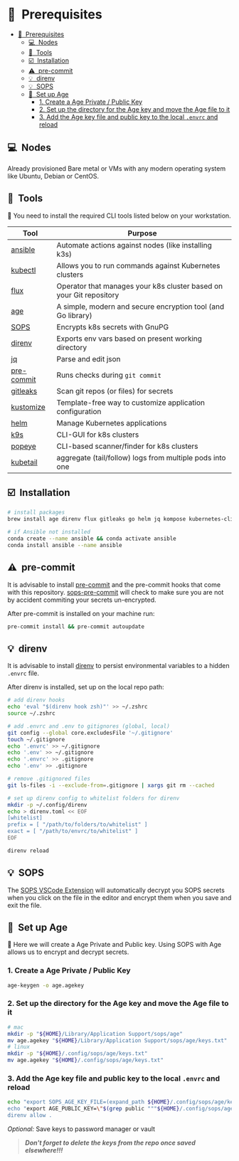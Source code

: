 # :memo:&nbsp; Prerequisites

- [:memo:&nbsp; Prerequisites](#memo-prerequisites)
  - [:computer:&nbsp; Nodes](#computer-nodes)
  - [:wrench:&nbsp; Tools](#wrench-tools)
  - [:ballot_box_with_check:&nbsp; Installation](#ballot_box_with_check-installation)
  - [:warning:&nbsp; pre-commit](#warning-pre-commit)
  - [:bulb:&nbsp; direnv](#bulb-direnv)
  - [:bulb:&nbsp; SOPS](#bulb-sops)
  - [:closed_lock_with_key:&nbsp; Set up Age](#closed_lock_with_key-set-up-age)
    - [1. Create a Age Private / Public Key](#1-create-a-age-private--public-key)
    - [2. Set up the directory for the Age key and move the Age file to it](#2-set-up-the-directory-for-the-age-key-and-move-the-age-file-to-it)
    - [3. Add the Age key file and public key to the local `.envrc` and reload](#3-add-the-age-key-file-and-public-key-to-the-local-envrc-and-reload)

## :computer:&nbsp; Nodes

Already provisioned Bare metal or VMs with any modern operating system like Ubuntu, Debian or
CentOS.

## :wrench:&nbsp; Tools

:round_pushpin: You need to install the required CLI tools listed below on your workstation.

| Tool                                                               | Purpose                                                             |
| ------------------------------------------------------------------ | ------------------------------------------------------------------- |
| [ansible](https://www.ansible.com)                                 | Automate actions against nodes (like installing k3s)                |
| [kubectl](https://kubernetes.io/docs/tasks/tools/)                 | Allows you to run commands against Kubernetes clusters              |
| [flux](https://toolkit.fluxcd.io/)                                 | Operator that manages your k8s cluster based on your Git repository |
| [age](https://github.com/FiloSottile/age)                          | A simple, modern and secure encryption tool (and Go library)        |
| [SOPS](https://github.com/mozilla/sops)                            | Encrypts k8s secrets with GnuPG                                     |
| [direnv](https://github.com/direnv/direnv)                         | Exports env vars based on present working directory                 |
| [jq](https://stedolan.github.io/jq/)                               | Parse and edit json                                                 |
| [pre-commit](https://github.com/pre-commit/pre-commit)             | Runs checks during `git commit`                                     |
| [gitleaks](https://github.com/zricethezav/gitleaks)                | Scan git repos (or files) for secrets                               |
| [kustomize](https://kustomize.io/)                                 | Template-free way to customize application configuration            |
| [helm](https://helm.sh/)                                           | Manage Kubernetes applications                                      |
| [k9s](https://k9scli.io/)                                          | CLI-GUI for k8s clusters                                            |
| [popeye](https://popeyecli.io/)                                    | CLI-based scanner/finder for k8s clusters                           |
| [kubetail](https://github.com/johanhaleby/kubetail)                | aggregate (tail/follow) logs from multiple pods into one            |

## :ballot_box_with_check:&nbsp; Installation

```sh
# install packages
brew install age direnv flux gitleaks go helm jq kompose kubernetes-cli kustomize pre-commit sops

# if Ansible not installed
conda create --name ansible && conda activate ansible
conda install ansible --name ansible
```

## :warning:&nbsp; pre-commit

It is advisable to install [pre-commit](https://pre-commit.com/) and the pre-commit hooks that come
with this repository. [sops-pre-commit](https://github.com/k8s-at-home/sops-pre-commit) will check
to make sure you are not by accident commiting your secrets un-encrypted.

After pre-commit is installed on your machine run:

```sh
pre-commit install && pre-commit autoupdate
```

## :bulb:&nbsp; direnv

It is advisable to install [direnv](https://github.com/direnv/direnv) to persist environmental
variables to a hidden `.envrc` file.

After direnv is installed, set up on the local repo path:

```sh
# add direnv hooks
echo 'eval "$(direnv hook zsh)"' >> ~/.zshrc
source ~/.zshrc

# add .envrc and .env to gitignores (global, local)
git config --global core.excludesFile '~/.gitignore'
touch ~/.gitignore
echo '.envrc' >> ~/.gitignore
echo '.env' >> ~/.gitignore
echo '.envrc' >> .gitignore
echo '.env' >> .gitignore

# remove .gitignored files
git ls-files -i --exclude-from=.gitignore | xargs git rm --cached

# set up direnv config to whitelist folders for direnv
mkdir -p ~/.config/direnv
echo > direnv.toml << EOF
[whitelist]
prefix = [ "/path/to/folders/to/whitelist" ]
exact = [ "/path/to/envrc/to/whitelist" ]
EOF

direnv reload
```

## :bulb:&nbsp; SOPS

The [SOPS VSCode Extension](https://github.com/signageos/vscode-sops) will automatically decrypt you
SOPS secrets when you click on the file in the editor and encrypt them when you save and exit the
file.

## :closed_lock_with_key:&nbsp; Set up Age

:round_pushpin: Here we will create a Age Private and Public key. Using SOPS with Age allows us to encrypt and decrypt secrets.

### 1. Create a Age Private / Public Key

```sh
age-keygen -o age.agekey
```

### 2. Set up the directory for the Age key and move the Age file to it

```sh
# mac
mkdir -p "${HOME}/Library/Application Support/sops/age"
mv age.agekey "${HOME}/Library/Application Support/sops/age/keys.txt"
# linux
mkdir -p "${HOME}/.config/sops/age/keys.txt"
mv age.agekey "${HOME}/.config/sops/age/keys.txt"
```

### 3. Add the Age key file and public key to the local `.envrc` and reload

```sh
echo "export SOPS_AGE_KEY_FILE=(expand_path ${HOME}/.config/sops/age/keys.txt) >> .envrc
echo "export AGE_PUBLIC_KEY=\"$(grep public """${HOME}/.config/sops/age/keys.txt""" | awk '{ print $NF }')\"" >> .envrc
direnv allow .
```

_Optional:_ Save keys to password manager or vault

> _**Don't forget to delete the keys from the repo once saved elsewhere!!!**_
